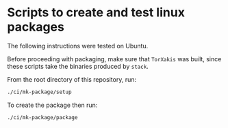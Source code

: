 # Scripts to create and test linux packages

The following instructions were tested on Ubuntu.

Before proceeding with packaging, make sure that `TorXakis` was built, since
these scripts take the binaries produced by `stack`.

From the root directory of this repository, run:

```sh
./ci/mk-package/setup
```

To create the package then run:

```sh
./ci/mk-package/package
```
